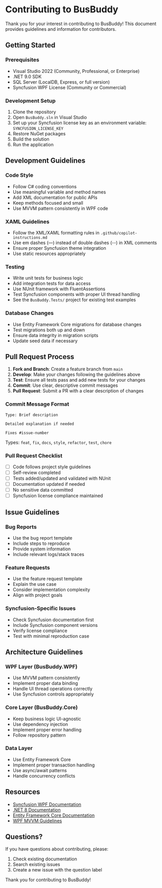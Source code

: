 # Contributing to BusBuddy

Thank you for your interest in contributing to BusBuddy! This document provides guidelines and information for contributors.

## Getting Started

### Prerequisites
- Visual Studio 2022 (Community, Professional, or Enterprise)
- .NET 9.0 SDK
- SQL Server (LocalDB, Express, or full version)
- Syncfusion WPF License (Community or Commercial)

### Development Setup
1. Clone the repository
2. Open `BusBuddy.sln` in Visual Studio
3. Set up your Syncfusion license key as an environment variable: `SYNCFUSION_LICENSE_KEY`
4. Restore NuGet packages
5. Build the solution
6. Run the application

## Development Guidelines

### Code Style
- Follow C# coding conventions
- Use meaningful variable and method names
- Add XML documentation for public APIs
- Keep methods focused and small
- Use MVVM pattern consistently in WPF code

### XAML Guidelines
- Follow the XML/XAML formatting rules in `.github/copilot-instructions.md`
- Use em dashes (—) instead of double dashes (--) in XML comments
- Ensure proper Syncfusion theme integration
- Use static resources appropriately

### Testing
- Write unit tests for business logic
- Add integration tests for data access
- Use NUnit framework with FluentAssertions
- Test Syncfusion components with proper UI thread handling
- See the `BusBuddy.Tests/` project for existing test examples

### Database Changes
- Use Entity Framework Core migrations for database changes
- Test migrations both up and down
- Ensure data integrity in migration scripts
- Update seed data if necessary

## Pull Request Process

1. **Fork and Branch**: Create a feature branch from `main`
2. **Develop**: Make your changes following the guidelines above
3. **Test**: Ensure all tests pass and add new tests for your changes
4. **Commit**: Use clear, descriptive commit messages
5. **Pull Request**: Submit a PR with a clear description of changes

### Commit Message Format
```
Type: Brief description

Detailed explanation if needed

Fixes #issue-number
```

Types: `feat`, `fix`, `docs`, `style`, `refactor`, `test`, `chore`

### Pull Request Checklist
- [ ] Code follows project style guidelines
- [ ] Self-review completed
- [ ] Tests added/updated and validated with NUnit
- [ ] Documentation updated if needed
- [ ] No sensitive data committed
- [ ] Syncfusion license compliance maintained

## Issue Guidelines

### Bug Reports
- Use the bug report template
- Include steps to reproduce
- Provide system information
- Include relevant logs/stack traces

### Feature Requests
- Use the feature request template
- Explain the use case
- Consider implementation complexity
- Align with project goals

### Syncfusion-Specific Issues
- Check Syncfusion documentation first
- Include Syncfusion component versions
- Verify license compliance
- Test with minimal reproduction case

## Architecture Guidelines

### WPF Layer (BusBuddy.WPF)
- Use MVVM pattern consistently
- Implement proper data binding
- Handle UI thread operations correctly
- Use Syncfusion controls appropriately

### Core Layer (BusBuddy.Core)
- Keep business logic UI-agnostic
- Use dependency injection
- Implement proper error handling
- Follow repository pattern

### Data Layer
- Use Entity Framework Core
- Implement proper transaction handling
- Use async/await patterns
- Handle concurrency conflicts

## Resources

- [Syncfusion WPF Documentation](https://help.syncfusion.com/wpf/welcome-to-syncfusion-essential-wpf)
- [.NET 8 Documentation](https://docs.microsoft.com/en-us/dotnet/)
- [Entity Framework Core Documentation](https://docs.microsoft.com/en-us/ef/core/)
- [WPF MVVM Guidelines](https://docs.microsoft.com/en-us/dotnet/desktop/wpf/data/data-binding-overview)

## Questions?

If you have questions about contributing, please:
1. Check existing documentation
2. Search existing issues
3. Create a new issue with the question label

Thank you for contributing to BusBuddy!

